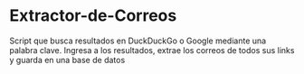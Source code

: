# Extractor-de-Correos
Script que busca resultados en DuckDuckGo o Google mediante una palabra clave. Ingresa a los resultados, extrae los correos de todos sus links y guarda en una base de datos

